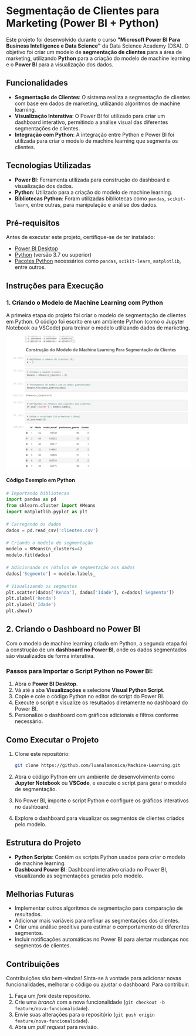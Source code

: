 # Segmentação de Clientes para Marketing (Power BI + Python)

Este projeto foi desenvolvido durante o curso **"Microsoft Power BI Para Business Intelligence e Data Science"** da Data Science Academy (DSA). O objetivo foi criar um modelo de **segmentação de clientes** para a área de marketing, utilizando **Python** para a criação do modelo de machine learning e o **Power BI** para a visualização dos dados.

## Funcionalidades

- **Segmentação de Clientes**: O sistema realiza a segmentação de clientes com base em dados de marketing, utilizando algoritmos de machine learning.
- **Visualização Interativa**: O Power BI foi utilizado para criar um dashboard interativo, permitindo a análise visual das diferentes segmentações de clientes.
- **Integração com Python**: A integração entre Python e Power BI foi utilizada para criar o modelo de machine learning que segmenta os clientes.

## Tecnologias Utilizadas

- **Power BI**: Ferramenta utilizada para construção do dashboard e visualização dos dados.
- **Python**: Utilizado para a criação do modelo de machine learning.
- **Bibliotecas Python**: Foram utilizadas bibliotecas como `pandas`, `scikit-learn`, entre outras, para manipulação e análise dos dados.

## Pré-requisitos

Antes de executar este projeto, certifique-se de ter instalado:

- [Power BI Desktop](https://powerbi.microsoft.com/pt-br/desktop/)
- [Python](https://www.python.org/downloads/) (versão 3.7 ou superior)
- [Pacotes Python](https://pypi.org/) necessários como `pandas`, `scikit-learn`, `matplotlib`, entre outros.

## Instruções para Execução

### 1. Criando o Modelo de Machine Learning com Python

A primeira etapa do projeto foi criar o modelo de segmentação de clientes em Python. O código foi escrito em um ambiente Python (como o Jupyter Notebook ou VSCode) para treinar o modelo utilizando dados de marketing.

![Criando o machine learning em Python](https://github.com/luanalamonica/Machine-Learning/blob/main/primeira%20tela.png)

#### Código Exemplo em Python

```python
# Importando bibliotecas
import pandas as pd
from sklearn.cluster import KMeans
import matplotlib.pyplot as plt

# Carregando os dados
dados = pd.read_csv('clientes.csv')

# Criando o modelo de segmentação
modelo = KMeans(n_clusters=4)
modelo.fit(dados)

# Adicionando os rótulos de segmentação aos dados
dados['Segmento'] = modelo.labels_

# Visualizando os segmentos
plt.scatter(dados['Renda'], dados['Idade'], c=dados['Segmento'])
plt.xlabel('Renda')
plt.ylabel('Idade')
plt.show()
```

## 2. Criando o Dashboard no Power BI

Com o modelo de machine learning criado em Python, a segunda etapa foi a construção de um **dashboard no Power BI**, onde os dados segmentados são visualizados de forma interativa.

### Passos para Importar o Script Python no Power BI:

1. Abra o **Power BI Desktop**.
2. Vá até a aba **Visualizações** e selecione **Visual Python Script**.
3. Copie e cole o código Python no editor de script do Power BI.
4. Execute o script e visualize os resultados diretamente no dashboard do Power BI.
5. Personalize o dashboard com gráficos adicionais e filtros conforme necessário.

## Como Executar o Projeto

1. Clone este repositório:

    ```bash
    git clone https://github.com/luanalamonica/Machine-Learning.git
    ```

2. Abra o código Python em um ambiente de desenvolvimento como **Jupyter Notebook** ou **VSCode**, e execute o script para gerar o modelo de segmentação.

3. No Power BI, importe o script Python e configure os gráficos interativos no dashboard.

4. Explore o dashboard para visualizar os segmentos de clientes criados pelo modelo.

## Estrutura do Projeto

- **Python Scripts**: Contém os scripts Python usados para criar o modelo de machine learning.
- **Dashboard Power BI**: Dashboard interativo criado no Power BI, visualizando as segmentações geradas pelo modelo.

## Melhorias Futuras

- Implementar outros algoritmos de segmentação para comparação de resultados.
- Adicionar mais variáveis para refinar as segmentações dos clientes.
- Criar uma análise preditiva para estimar o comportamento de diferentes segmentos.
- Incluir notificações automáticas no Power BI para alertar mudanças nos segmentos de clientes.

## Contribuições

Contribuições são bem-vindas! Sinta-se à vontade para adicionar novas funcionalidades, melhorar o código ou ajustar o dashboard. Para contribuir:

1. Faça um _fork_ deste repositório.
2. Crie uma _branch_ com a nova funcionalidade (`git checkout -b feature/nova-funcionalidade`).
3. Envie suas alterações para o repositório (`git push origin feature/nova-funcionalidade`).
4. Abra um _pull request_ para revisão.
